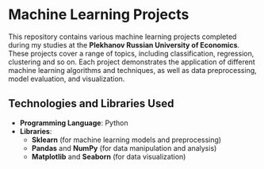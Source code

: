 # Machine Learning Projects

This repository contains various machine learning projects completed during my studies at the **Plekhanov Russian University of Economics**. These projects cover a range of topics, including classification, regression, clustering and so on. Each project demonstrates the application of different machine learning algorithms and techniques, as well as data preprocessing, model evaluation, and visualization.

## Technologies and Libraries Used

- **Programming Language**: Python
- **Libraries**:
  - **Sklearn** (for machine learning models and preprocessing)
  - **Pandas** and **NumPy** (for data manipulation and analysis)
  - **Matplotlib** and **Seaborn** (for data visualization)
